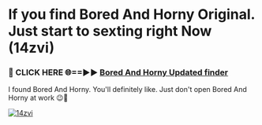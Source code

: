 # If you find Bored And Horny Original. Just start to sexting right Now (14zvi)

<h3>🔴 CLICK HERE 🌐==►► <a href="https://tinyurl.com/mtbk5fxa" rel="nofollow">Bored And Horny Updated finder</a></h3>

I found Bored And Horny. You'll definitely like. Just don't open Bored And Horny at work 😉💬

[![14zvi](https://i.imgur.com/Q8WKrnY.jpeg)](https://tinyurl.com/mtbk5fxa)
